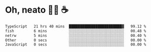 # Oh, neato 🧑‍💻 ☕

<!--START_SECTION:waka-->

```txt
TypeScript   21 hrs 40 mins  ████████████████████████▓   99.12 %
fish         6 mins          ░░░░░░░░░░░░░░░░░░░░░░░░░   00.48 %
netrw        5 mins          ░░░░░░░░░░░░░░░░░░░░░░░░░   00.40 %
Other        0 secs          ░░░░░░░░░░░░░░░░░░░░░░░░░   00.00 %
JavaScript   0 secs          ░░░░░░░░░░░░░░░░░░░░░░░░░   00.00 %
```

<!--END_SECTION:waka-->
